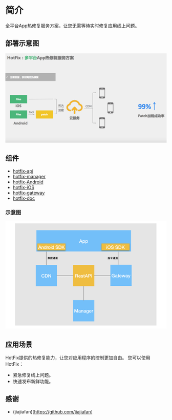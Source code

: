 # 简介
全平台App热修复服务方案，让您无需等待实时修复应用线上问题。

## 部署示意图
![image](arch.png)

## 组件
* [hotfix-api](https://github.com/hotfix-project/hotfix-api) 
* [hotfix-manager](https://github.com/hotfix-project/hotfix-manager)
* [hotfix-Android](https://github.com/hotfix-project/hotfix-Android)
* [hotfix-iOS](https://github.com/hotfix-project/hotfix-iOS)
* [hotfix-gateway](https://github.com/hotfix-project/hotfix-gateway)
* [hotfix-doc](https://github.com/hotfix-project/hotfix-doc)

### 示意图
![image](hotfix-components.png)


## 应用场景
HotFix提供的热修复能力，让您对应用程序的控制更加自由。
您可以使用HotFix：

* 紧急修复线上问题。
* 快速发布新鲜功能。


## 感谢
* (jiajiafan)[https://github.com/jiajiafan]
